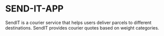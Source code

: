 # SEND-IT-APP
SendIT is a courier service that helps users deliver parcels to different destinations. SendIT provides courier quotes based on weight categories.

